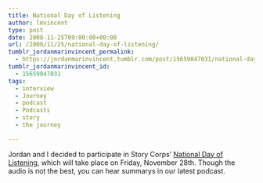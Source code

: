 ```yaml
---
title: National Day of Listening
author: lmvincent
type: post
date: 2008-11-25T09:00:00+00:00
url: /2008/11/25/national-day-of-listening/
tumblr_jordanmarinvincent_permalink:
  - https://jordanmarinvincent.tumblr.com/post/15659047031/national-day-of-listening
tumblr_jordanmarinvincent_id:
  - 15659047031
tags:
  - interview
  - Journey
  - podcast
  - Podcasts
  - story
  - the journey

---
```

Jordan and I decided to participate in Story Corps&rsquo; <a href="https://www.nationaldayoflistening.org" target="_blank" rel="noopener">National Day of Listening</a>, which will take place on Friday, November 28th. Though the audio is not the best, you can hear summarys in our latest podcast.

<div class="blogger-post-footer">
  <img loading="lazy" width="1" height="1" src="https://blogger.googleusercontent.com/tracker/9039099668816362935-6754600916398169105?l=jordansjourney2.blogspot.com" alt="" />
</div>